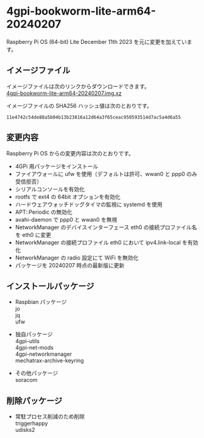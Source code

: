 # 4gpi-bookworm-lite-arm64-20240207
Raspberry Pi OS (64-bit) Lite December 11th 2023 を元に変更を加えています。

## イメージファイル
イメージファイルは次のリンクからダウンロードできます。  
[4gpi-bookworm-lite-arm64-20240207.img.xz](https://mechatrax.com/data/4gpi/4gpi-bookworm-lite-arm64-20240207.img.xz)  

イメージファイルの SHA256 ハッシュ値は次のとおりです。
```
11e4742c54de88a5b04b13b23816a12d64a3f65ceac950593514d7ac5a4d6a55
```

## 変更内容
Raspberry Pi OS からの変更内容は次のとおりです。
  * 4GPi 用パッケージをインストール
  * ファイアウォールに ufw を使用（デフォルトは許可、wwan0 と ppp0 のみ受信拒否）
  * シリアルコンソールを有効化
  * rootfs で ext4 の 64bit オプションを有効化
  * ハードウェアウォッチドッグタイマの監視に systemd を使用
  * APT::Periodic の無効化
  * avahi-daemon で ppp0 と wwan0 を無視
  * NetworkManager のデバイスインターフェース eth0 の接続プロファイル名を eth0 に変更
  * NetworkManager の接続プロファイル eth0 において ipv4.link-local を有効化
  * NetworkManager の radio 設定にて WiFi を無効化
  * パッケージを 20240207 時点の最新版に更新

## インストールパッケージ
  * Raspbian パッケージ  
    jo  
    jq  
    ufw

  * 独自パッケージ  
    4gpi-utils  
    4gpi-net-mods  
    4gpi-networkmanager  
    mechatrax-archive-keyring

  * その他パッケージ  
    soracom

## 削除パッケージ  
  * 常駐プロセス削減のため削除  
    triggerhappy  
    udisks2

